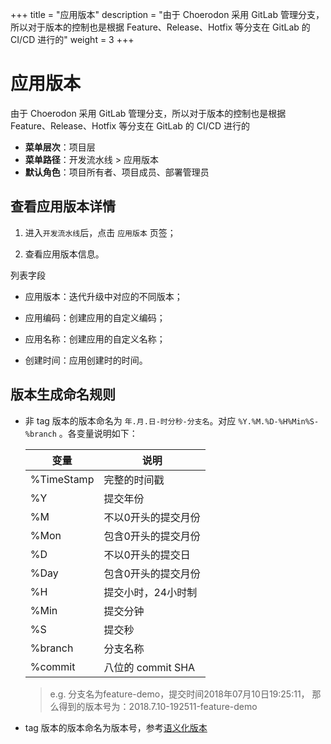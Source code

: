 ﻿+++
title = "应用版本"
description = "由于 Choerodon 采用 GitLab 管理分支，所以对于版本的控制也是根据 Feature、Release、Hotfix 等分支在 GitLab 的 CI/CD 进行的"
weight = 3
+++

# 应用版本
 
 由于 Choerodon 采用 GitLab 管理分支，所以对于版本的控制也是根据 Feature、Release、Hotfix 等分支在 GitLab 的 CI/CD 进行的

  - **菜单层次**：项目层
  - **菜单路径**：开发流水线 > 应用版本
  - **默认角色**：项目所有者、项目成员、部署管理员

## 查看应用版本详情

 1. 进入`开发流水线`后，点击 `应用版本` 页签；

 1. 查看应用版本信息。

列表字段

 - 应用版本：迭代升级中对应的不同版本；

 - 应用编码：创建应用的自定义编码；

 - 应用名称：创建应用的自定义名称；

 - 创建时间：应用创建时的时间。
 
 ## 版本生成命名规则
 
 - 非 tag 版本的版本命名为 `年.月.日-时分秒-分支名`。对应 `%Y.%M.%D-%H%Min%S-%branch` 。各变量说明如下：
 
     变量|说明  
     --- | ---
     %TimeStamp|完整的时间戳
     %Y|提交年份
     %M|不以0开头的提交月份
     %Mon|包含0开头的提交月份
     %D|不以0开头的提交日
     %Day|包含0开头的提交月份
     %H|提交小时，24小时制
     %Min|提交分钟
     %S|提交秒
     %branch|分支名称
     %commit|八位的 commit SHA
     
     > e.g. 分支名为feature-demo，提交时间2018年07月10日19:25:11， 那么得到的版本号为：2018.7.10-192511-feature-demo
  
 - tag 版本的版本命名为版本号，参考[语义化版本](https://semver.org/lang/zh-CN/)
 